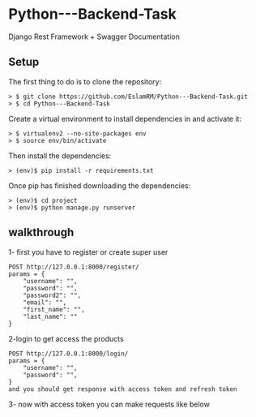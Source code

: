 # Python---Backend-Task
Django Rest Framework + Swagger Documentation
## Setup
The first thing to do is to clone the repository:
```
> $ git clone https://github.com/EslamRM/Python---Backend-Task.git
> $ cd Python---Backend-Task
```
Create a virtual environment to install dependencies in and activate it:
```
> $ virtualenv2 --no-site-packages env
> $ source env/bin/activate
```
Then install the dependencies:
```
> (env)$ pip install -r requirements.txt
```
Once pip has finished downloading the dependencies:
```
> (env)$ cd project
> (env)$ python manage.py runserver
```
## walkthrough
1- first you have to register or create super user
```
POST http://127.0.0.1:8000/register/
params = {
    "username": "",
    "password": "",
    "password2": "",
    "email": "",
    "first_name": "",
    "last_name": ""
}
```
2-login to get access the products
```
POST http://127.0.0.1:8000/login/
params = {
    "username": "",
    "password": "",
}
and you should get response with access token and refresh token
```
3- now with access token you can make requests like below
